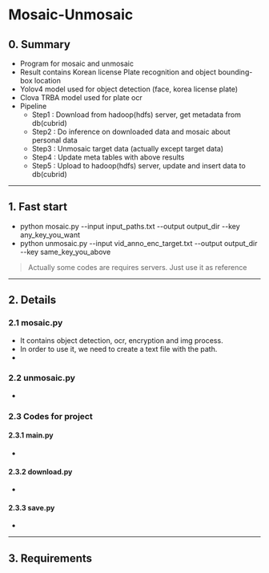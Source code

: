 # Mosaic-Unmosaic

## 0. Summary
- Program for mosaic and unmosaic
- Result contains Korean license Plate recognition and object bounding-box location
- Yolov4 model used for object detection (face, korea license plate)
- Clova TRBA model used for plate ocr
- Pipeline
  - Step1 : Download from hadoop(hdfs) server, get metadata from db(cubrid)
  - Step2 : Do inference on downloaded data and mosaic about personal data 
  - Step3 : Unmosaic target data (actually except target data)
  - Step4 : Update meta tables with above results
  - Step5 : Upload to hadoop(hdfs) server, update and insert data to db(cubrid)
-----------
## 1. Fast start
- python mosaic.py --input input_paths.txt --output output_dir --key any_key_you_want
- python unmosaic.py --input vid_anno_enc_target.txt --output output_dir --key same_key_you_above
>Actually some codes are requires servers. Just use it as reference
-----------
## 2. Details
### 2.1 mosaic.py
- It contains object detection, ocr, encryption and img process.
- In order to use it, we need to create a text file with the path.
- 
### 2.2 unmosaic.py
- 

### 2.3 Codes for project
#### 2.3.1 main.py
- 
#### 2.3.2 download.py
- 
#### 2.3.3 save.py
- 
------------
## 3. Requirements

